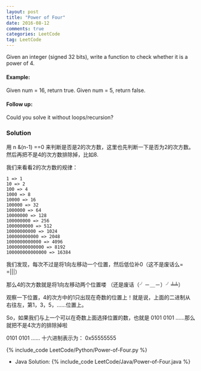 ```yaml
---
layout: post
title: "Power of Four"
date: 2016-08-12
comments: true
categories: LeetCode
tag: LeetCode
---
```


Given an integer (signed 32 bits), write a function to check whether it is a power of 4.

#### Example:
Given num = 16, return true. Given num = 5, return false.

#### Follow up: 
Could you solve it without loops/recursion?

<!--more-->
### Solution
用 n &(n-1) ==0 来判断是否是2的次方数，这里也先判断一下是否为2的次方数。然后再把不是4的次方数排除掉，比如8.

我们来看看2的次方数的规律：

```
1 => 1
10 => 2
100 => 4
1000 => 8
10000 => 16
100000 => 32
1000000 => 64
10000000 => 128
100000000 => 256
1000000000 => 512
10000000000 => 1024
100000000000 => 2048
1000000000000 => 4096
10000000000000 => 8192
100000000000000 => 16384
```

我们发现，每次不过是将1向左移动一个位置，然后低位补0（这不是废话么= =|||）

那么4的次方数就是将1向左移动两个位置喽 （还是废话（╯－＿－）╯╧╧）

观察一下位置，4的次方中的1只出现在奇数的位置上！就是说，上面的二进制从右往左，第1，3，5，……位置上。

So，如果我们与上一个可以在奇数上面选择位置的数，也就是 0101 0101 ……那么就把不是4次方的排除掉啦

0101 0101 …… 十六进制表示为： 0x55555555

{% include_code LeetCode/Python/Power-of-Four.py %}

* Java Solution:
{% include_code LeetCode/Java/Power-of-Four.java %}
